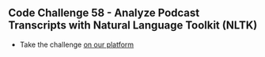 ## Code Challenge 58 - Analyze Podcast Transcripts with Natural Language Toolkit (NLTK)

* Take the challenge [on our platform](https://codechalleng.es/challenges/58) 
